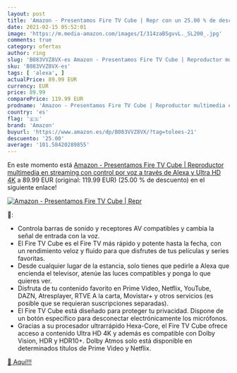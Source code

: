 ```yaml
---
layout: post
title: 'Amazon - Presentamos Fire TV Cube | Repr con un 25.00 % de descuento'
date: 2021-02-15 05:52:01
image: 'https://m.media-amazon.com/images/I/314zaBSgvvL._SL200_.jpg'
comments: true
category: ofertas
author: ring
slug: 'B083VVZ8VX-es Amazon - Presentamos Fire TV Cube | Reproductor multimedia...'
sku: 'B083VVZ8VX-es'
tags: [ 'alexa', ]
actualPrice: 89.99 EUR
currency: EUR
price: 89.99
comparePrice: 119.99 EUR
prodname: 'Amazon - Presentamos Fire TV Cube | Reproductor multimedia en streaming con control por voz a través de Alexa y Ultra HD 4K'
country: 'es'
flag: '🇪🇸'
brand: 'Amazon'
buyurl: 'https://www.amazon.es/dp/B083VVZ8VX/?tag=tolees-21'
descuento: '25.00'
average: '101.58420289855'
---
```


En este momento está [Amazon - Presentamos Fire TV Cube | Reproductor multimedia en streaming con control por voz a través de Alexa y Ultra HD 4K](https://www.amazon.es/dp/B083VVZ8VX/?tag=tolees-21) a 89.99 EUR (original: 119.99 EUR) (25.00 %  de descuento) en el siguiente enlace!

[![Amazon - Presentamos Fire TV Cube | Repr](https://m.media-amazon.com/images/I/314zaBSgvvL._SL200_.jpg)](https://www.amazon.es/dp/B083VVZ8VX/?tag=tolees-21)

🔎:

- Controla barras de sonido y receptores AV compatibles y cambia la señal de entrada con la voz.
- El Fire TV Cube es el Fire TV más rápido y potente hasta la fecha, con un rendimiento veloz y fluido para que disfrutes de tus películas y series favoritas.
- Desde cualquier lugar de la estancia, solo tienes que pedirle a Alexa que encienda el televisor, atenúe las luces compatibles y ponga lo que quieres ver.
- Disfruta de tu contenido favorito en Prime Video, Netflix, YouTube, DAZN, Atresplayer, RTVE A la carta, Movistar+ y otros servicios (es posible que se requieran suscripciones separadas).
- El Fire TV Cube está diseñado para proteger tu privacidad. Dispone de un botón específico para desconectar electrónicamente los micrófonos.
- Gracias a su procesador ultrarrápido Hexa-Core, el Fire TV Cube ofrece acceso a contenido Ultra HD 4K y además es compatible con Dolby Vision, HDR y HDR10+. Dolby Atmos solo está disponible en determinados títulos de Prime Video y Netflix.

[🛒 Aquí!!!](https://www.amazon.es/dp/B083VVZ8VX/?tag=tolees-21)
